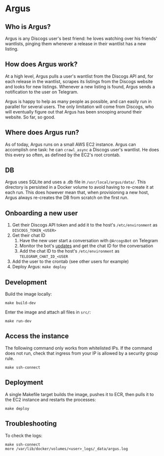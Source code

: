 # Argus
## Who is Argus?
Argus is any Discogs user's best friend: he loves watching over his friends'
wantlists, pinging them whenever a release in their wantlist has a new listing.

## How does Argus work?
At a high level, Argus pulls a user's wantlist from the Discogs API and, for each
release in the wantlist, scrapes its listings from the Discogs website and looks
for new listings. Whenever a new listing is found, Argus sends a notification
to the user on Telegram.

Argus is happy to help as many people as possible, and can easily run in parallel
for several users. The only limitation will come from Discogs, who will eventually
figure out that Argus has been snooping around their website. So far, so good.

## Where does Argus run?
As of today, Argus runs on a small AWS EC2 instance. Argus can accomplish one task:
he can `crawl_async` a Discogs user's wantlist. He does this every so often, as defined
by the EC2's root crontab.

## DB
Argus uses SQLite and uses a .db file in `/usr/local/argus/data/`.
This directory is persisted in a Docker volume to
avoid having to re-create it at each run. This does however mean that, when
provisioning a new host, Argus always re-creates the DB from scratch on the
first run.

## Onboarding a new user
1. Get their Discogs API token and add it to the host's `/etc/environment` as `DISCOGS_TOKEN_<USER>`
1. Get their chat ID
    1. Have the new user start a conversation with `@ArcogsBot` on Telegram
    1. Monitor the bot's [updates](https://api.telegram.org/bot<token>/getUpdates)
       and get the chat ID for the conversation
    1. Add the chat ID to the host's `/etc/environment` as `TELEGRAM_CHAT_ID_<USER`
1. Add the user to the crontab (see other users for example)
1. Deploy Argus: `make deploy`

## Development
Build the image locally:

    make build-dev

Enter the image and attach all files in `src/`:

    make run-dev

## Access the instance
The following command only works from whitelisted IPs. If the command does not
run, check that ingress from your IP is allowed by a security group rule.

    make ssh-connect

## Deployment
A single Makefile target builds the image, pushes it to ECR, then pulls it to
the EC2 instance and restarts the processes:

    make deploy

## Troubleshooting
To check the logs:

    make ssh-connect
    more /var/lib/docker/volumes/<user>_logs/_data/argus.log
